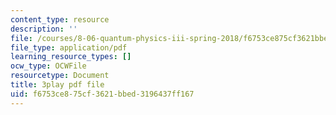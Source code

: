 ```yaml
---
content_type: resource
description: ''
file: /courses/8-06-quantum-physics-iii-spring-2018/f6753ce875cf3621bbed3196437ff167_dNKAsbdHDCs.pdf
file_type: application/pdf
learning_resource_types: []
ocw_type: OCWFile
resourcetype: Document
title: 3play pdf file
uid: f6753ce8-75cf-3621-bbed-3196437ff167
---
```

